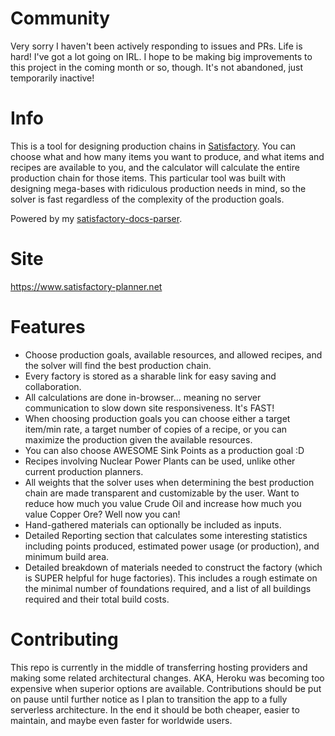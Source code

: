 # Community

Very sorry I haven't been actively responding to issues and PRs. Life is hard! I've got a lot going on IRL. I hope to be making big improvements to this project in the coming month or so, though. It's not abandoned, just temporarily inactive!

# Info

This is a tool for designing production chains in [Satisfactory](https://www.satisfactorygame.com/). You can choose what and how many items you want to produce, and what items and recipes are available to you, and the calculator will calculate the entire production chain for those items. This particular tool was built with designing mega-bases with ridiculous production needs in mind, so the solver is fast regardless of the complexity of the production goals.

Powered by my [satisfactory-docs-parser](https://github.com/lydianlights/satisfactory-docs-parser).

# Site

https://www.satisfactory-planner.net

# Features

-   Choose production goals, available resources, and allowed recipes, and the solver will find the best production chain.
-   Every factory is stored as a sharable link for easy saving and collaboration.
-   All calculations are done in-browser... meaning no server communication to slow down site responsiveness. It's FAST!
-   When choosing production goals you can choose either a target item/min rate, a target number of copies of a recipe, or you can maximize the production given the available resources.
-   You can also choose AWESOME Sink Points as a production goal :D
-   Recipes involving Nuclear Power Plants can be used, unlike other current production planners.
-   All weights that the solver uses when determining the best production chain are made transparent and customizable by the user. Want to reduce how much you value Crude Oil and increase how much you value Copper Ore? Well now you can!
-   Hand-gathered materials can optionally be included as inputs.
-   Detailed Reporting section that calculates some interesting statistics including points produced, estimated power usage (or production), and minimum build area.
-   Detailed breakdown of materials needed to construct the factory (which is SUPER helpful for huge factories). This includes a rough estimate on the minimal number of foundations required, and a list of all buildings required and their total build costs.

# Contributing

This repo is currently in the middle of transferring hosting providers and making some related architectural changes. AKA, Heroku was becoming too expensive when superior options are available. Contributions should be put on pause until further notice as I plan to transition the app to a fully serverless architecture. In the end it should be both cheaper, easier to maintain, and maybe even faster for worldwide users.
